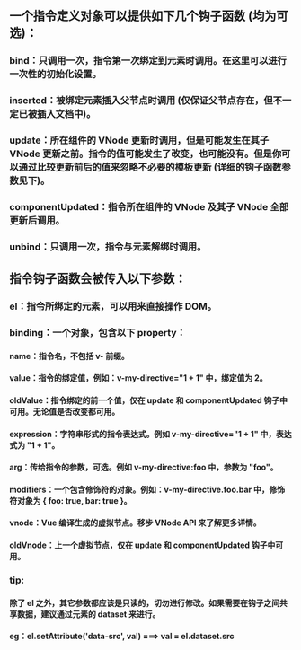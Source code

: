 ## 一个指令定义对象可以提供如下几个钩子函数 (均为可选)：

### bind：只调用一次，指令第一次绑定到元素时调用。在这里可以进行一次性的初始化设置。

### inserted：被绑定元素插入父节点时调用 (仅保证父节点存在，但不一定已被插入文档中)。

### update：所在组件的 VNode 更新时调用，但是可能发生在其子 VNode 更新之前。指令的值可能发生了改变，也可能没有。但是你可以通过比较更新前后的值来忽略不必要的模板更新 (详细的钩子函数参数见下)。

### componentUpdated：指令所在组件的 VNode 及其子 VNode 全部更新后调用。

### unbind：只调用一次，指令与元素解绑时调用。

## 指令钩子函数会被传入以下参数：

### el：指令所绑定的元素，可以用来直接操作 DOM。

### binding：一个对象，包含以下 property：

####   name：指令名，不包括 v- 前缀。

####   value：指令的绑定值，例如：v-my-directive="1 + 1" 中，绑定值为 2。

####   oldValue：指令绑定的前一个值，仅在 update 和 componentUpdated 钩子中可用。无论值是否改变都可用。

####   expression：字符串形式的指令表达式。例如 v-my-directive="1 + 1" 中，表达式为 "1 + 1"。

####   arg：传给指令的参数，可选。例如 v-my-directive:foo 中，参数为 "foo"。

####   modifiers：一个包含修饰符的对象。例如：v-my-directive.foo.bar 中，修饰符对象为 { foo: true, bar: true }。

#### vnode：Vue 编译生成的虚拟节点。移步 VNode API 来了解更多详情。

#### oldVnode：上一个虚拟节点，仅在 update 和 componentUpdated 钩子中可用。

### tip:

#### 除了 el 之外，其它参数都应该是只读的，切勿进行修改。如果需要在钩子之间共享数据，建议通过元素的 dataset 来进行。

#### eg：el.setAttribute('data-src', val) ===> val = el.dataset.src
